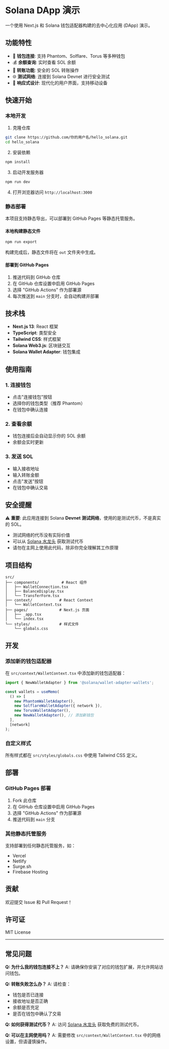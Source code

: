 # Solana DApp 演示

一个使用 Next.js 和 Solana 钱包适配器构建的去中心化应用 (DApp) 演示。

## 功能特性

- 🔗 **钱包连接**: 支持 Phantom、Solflare、Torus 等多种钱包
- 💰 **余额查询**: 实时查看 SOL 余额
- 💸 **转账功能**: 安全的 SOL 转账操作
- 🌐 **测试网络**: 连接到 Solana Devnet 进行安全测试
- 📱 **响应式设计**: 现代化的用户界面，支持移动设备

## 快速开始

### 本地开发

1. 克隆仓库
```bash
git clone https://github.com/你的用户名/hello_solana.git
cd hello_solana
```

2. 安装依赖
```bash
npm install
```

3. 启动开发服务器
```bash
npm run dev
```

4. 打开浏览器访问 `http://localhost:3000`

### 静态部署

本项目支持静态导出，可以部署到 GitHub Pages 等静态托管服务。

#### 本地构建静态文件

```bash
npm run export
```

构建完成后，静态文件将在 `out` 文件夹中生成。

#### 部署到 GitHub Pages

1. 推送代码到 GitHub 仓库
2. 在 GitHub 仓库设置中启用 GitHub Pages
3. 选择 "GitHub Actions" 作为部署源
4. 每次推送到 `main` 分支时，会自动构建并部署

## 技术栈

- **Next.js 13**: React 框架
- **TypeScript**: 类型安全
- **Tailwind CSS**: 样式框架
- **Solana Web3.js**: 区块链交互
- **Solana Wallet Adapter**: 钱包集成

## 使用指南

### 1. 连接钱包

- 点击"连接钱包"按钮
- 选择你的钱包类型（推荐 Phantom）
- 在钱包中确认连接

### 2. 查看余额

- 钱包连接后会自动显示你的 SOL 余额
- 余额会实时更新

### 3. 发送 SOL

- 输入接收地址
- 输入转账金额
- 点击"发送"按钮
- 在钱包中确认交易

## 安全提醒

⚠️ **重要**: 此应用连接到 Solana **Devnet 测试网络**，使用的是测试代币，不是真实的 SOL。

- 测试网络的代币没有实际价值
- 可以从 [Solana 水龙头](https://faucet.solana.com/) 获取测试代币
- 请勿在主网上使用此代码，除非你完全理解其工作原理

## 项目结构

```
src/
├── components/          # React 组件
│   ├── WalletConnection.tsx
│   ├── BalanceDisplay.tsx
│   └── TransferForm.tsx
├── context/            # React Context
│   └── WalletContext.tsx
├── pages/              # Next.js 页面
│   ├── _app.tsx
│   └── index.tsx
└── styles/             # 样式文件
    └── globals.css
```

## 开发

### 添加新的钱包适配器

在 `src/context/WalletContext.tsx` 中添加新的钱包适配器：

```typescript
import { NewWalletAdapter } from '@solana/wallet-adapter-wallets';

const wallets = useMemo(
  () => [
    new PhantomWalletAdapter(),
    new SolflareWalletAdapter({ network }),
    new TorusWalletAdapter(),
    new NewWalletAdapter(), // 添加新钱包
  ],
  [network]
);
```

### 自定义样式

所有样式都在 `src/styles/globals.css` 中使用 Tailwind CSS 定义。

## 部署

### GitHub Pages 部署

1. Fork 此仓库
2. 在 GitHub 仓库设置中启用 GitHub Pages
3. 选择 "GitHub Actions" 作为部署源
4. 推送代码到 `main` 分支

### 其他静态托管服务

支持部署到任何静态托管服务，如：
- Vercel
- Netlify
- Surge.sh
- Firebase Hosting

## 贡献

欢迎提交 Issue 和 Pull Request！

## 许可证

MIT License

---

## 常见问题

**Q: 为什么我的钱包连接不上？**
A: 请确保你安装了对应的钱包扩展，并允许网站访问钱包。

**Q: 转账失败怎么办？**
A: 请检查：
- 钱包是否已连接
- 接收地址是否正确
- 余额是否充足
- 是否在钱包中确认了交易

**Q: 如何获得测试代币？**
A: 访问 [Solana 水龙头](https://faucet.solana.com/) 获取免费的测试代币。

**Q: 可以在主网使用吗？**
A: 需要修改 `src/context/WalletContext.tsx` 中的网络设置，但请谨慎操作。 